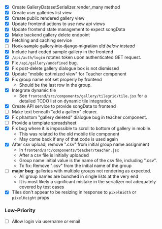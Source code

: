 - [x] Create GalleryDatasetSerializer.render_many method
- [x] Create user galleries list view
- [x] Create public rendered gallery view
- [x] Update frontend actions to use new api views
- [x] Update frontend state management to expect songData
- [x] Make backend gallery delete endpoint
- [x] Fetching and caching service
- [ ] ~~Hook sample gallery into django migration~~ _did below instead_
- [x] Include hard coded sample gallery in the frontend
- [x] `/api/auth/login` rotates token upon authenticated GET request.
- [x] Fix `/api/gallery/undefined` bug.
- [x] Fix post-delete gallery dialogue box is not dismissed
- [x] Update "mobile optimized view" for Teacher component
- [x] Fix group name not set properly by frontend
  - Should be the last row in the group.
- [x] Integrate dynamic tile
  - See `frontend/src/components/gallery/tilegrid/tile.jsx` for a detailed
    TODO list on dynamic tile integration.
- [x] Create API service to provide songData to frontend
- [ ] Make text beneath "add a gallery" clearer.
- [x] Fix phantom "gallery deleted" dialogue bug in teacher component.
- [ ] Provide a template spreadsheet
- [x] Fix bug where it is impossible to scroll to bottom of gallery in mobile.
  - This was related to the old mobile tile component
  - May come back if any of that code is used again
- [x] After csv upload, remove ".csv" from initial group name assignment
  - In `frontend/src/components/teacher/teacher.jsx`
  - After a csv file is initially uploaded
  - Group name initial value is the name of the csv file, including ".csv".
  - To fix: Remove ".csv" from the initial name of the group
- [ ] **major bug**: galleries with multiple groups not rendering as expected.
  - All group names are bunched in single lists at the very end
  - It is most likely a significant mistake in the serializer not adequately
    covered by test cases
- [x] Tiles don't appear to be resizing in response to `pixelWidth` or
      `pixelHeight` props

### Low-Priority

- [ ] Allow login via username _or_ email
